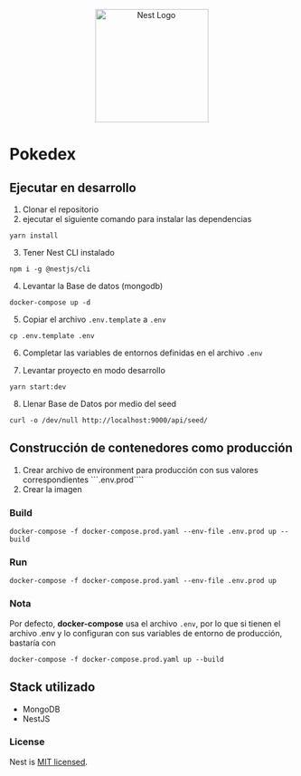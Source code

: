 <p align="center">
  <a href="http://nestjs.com/" target="blank"><img src="https://nestjs.com/img/logo-small.svg" width="200" alt="Nest Logo" /></a>
</p>

# Pokedex

## Ejecutar en desarrollo
1. Clonar el repositorio
2. ejecutar el siguiente comando para instalar las dependencias
```shell
yarn install
```

3. Tener Nest CLI instalado
```shell
npm i -g @nestjs/cli
```

4. Levantar la Base de datos (mongodb)
```shell
docker-compose up -d
```

5. Copiar el archivo ```.env.template``` a ```.env```
```shell
cp .env.template .env
```

6. Completar las variables de entornos definidas en el archivo ```.env```

7. Levantar proyecto en modo desarrollo
```shell
yarn start:dev
```

8. Llenar Base de Datos por medio del seed
```shell
curl -o /dev/null http://localhost:9000/api/seed/
```

## Construcción de contenedores como producción
1. Crear archivo de environment para producción con sus valores correspondientes ```.env.prod````
2. Crear la imagen
### Build
```shell
docker-compose -f docker-compose.prod.yaml --env-file .env.prod up --build
```

### Run
```shell
docker-compose -f docker-compose.prod.yaml --env-file .env.prod up
```

### Nota
Por defecto, __docker-compose__ usa el archivo ```.env```, por lo que si tienen el archivo .env y lo configuran con sus variables de entorno de producción, bastaría con
```shell
docker-compose -f docker-compose.prod.yaml up --build
```

## Stack utilizado
* MongoDB
* NestJS


### License

Nest is [MIT licensed](LICENSE).
